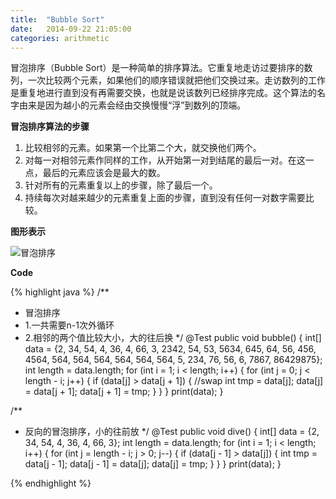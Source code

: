 ```yaml
---
title:  "Bubble Sort"
date:   2014-09-22 21:05:00
categories: arithmetic
---
```


冒泡排序（Bubble Sort）是一种简单的排序算法。它重复地走访过要排序的数列，一次比较两个元素，如果他们的顺序错误就把他们交换过来。走访数列的工作是重复地进行直到没有再需要交换，也就是说该数列已经排序完成。这个算法的名字由来是因为越小的元素会经由交换慢慢“浮”到数列的顶端。


**冒泡排序算法的步骤**

1. 比较相邻的元素。如果第一个比第二个大，就交换他们两个。
2. 对每一对相邻元素作同样的工作，从开始第一对到结尾的最后一对。在这一点，最后的元素应该会是最大的数。
3. 针对所有的元素重复以上的步骤，除了最后一个。
4. 持续每次对越来越少的元素重复上面的步骤，直到没有任何一对数字需要比较。

**图形表示**

![冒泡排序](http://upload.wikimedia.org/wikipedia/commons/3/37/Bubble_sort_animation.gif)

**Code**

{% highlight java %}
/**
 * 冒泡排序
 * 1.一共需要n-1次外循环
 * 2.相邻的两个值比较大小，大的往后换
 */
@Test
public void bubble() {
    int[] data = {2, 34, 54, 4, 36, 4, 66, 3, 2342, 54, 53, 5634, 645, 64, 56, 456, 4564, 564, 564, 564, 564, 564, 564, 5, 234, 76, 56, 6, 7867, 86429875};
    int length = data.length;
    for (int i = 1; i < length; i++) {
        for (int j = 0; j < length - i; j++) {
            if (data[j] > data[j + 1]) {
                //swap
                int tmp = data[j];
                data[j] = data[j + 1];
                data[j + 1] = tmp;
            }
        }
    }
    print(data);
}

/**
 * 反向的冒泡排序，小的往前放
 */
@Test
public void dive() {
    int[] data = {2, 34, 54, 4, 36, 4, 66, 3};
    int length = data.length;
    for (int i = 1; i < length; i++) {
        for (int j = length - i; j > 0; j--) {
            if (data[j - 1] > data[j]) {
                int tmp = data[j - 1];
                data[j - 1] = data[j];
                data[j] = tmp;
            }
        }
    }
    print(data);
}

{% endhighlight %}
